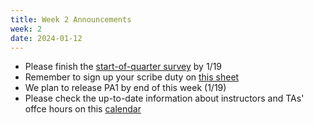 ```yaml
---
title: Week 2 Announcements
week: 2
date: 2024-01-12
---
```


* Please finish the [start-of-quarter survey]() by 1/19
* Remember to sign up your scribe duty on [this sheet](https://docs.google.com/spreadsheets/d/18zlX-zmFu5cMR4M-xkWhIQOlnYPZrEXZj-TaO5MlIY0/edit?gid=0#gid=0)
* We plan to release PA1 by end of this week (1/19)
* Please check the up-to-date information about instructors and TAs' offce hours on this [calendar](https://hao-ai-lab.github.io/cse234-w25/officehours/) 
